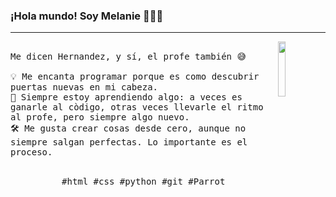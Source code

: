 ### ¡Hola mundo! Soy Melanie 👩‍💻✨
---
<p>
  <img src="https://i.gifer.com/NanX.gif" align="right" width="15%"/>
  <samp>
    <br>Me dicen Hernandez, y sí, el profe también 😅
    <br>
    <br>💡 Me encanta programar porque es como descubrir puertas nuevas en mi cabeza.
    <br>🌱 Siempre estoy aprendiendo algo: a veces es ganarle al còdigo, otras veces llevarle el ritmo al profe, pero siempre algo nuevo.
    <br>🛠️ Me gusta crear cosas desde cero, aunque no siempre salgan perfectas. Lo importante es el proceso.
  </samp>
  <br><br>
  <p align="center">
    <samp>
      #html #css #python #git #Parrot 
    </samp>
    <br>
  </p>
</p>

